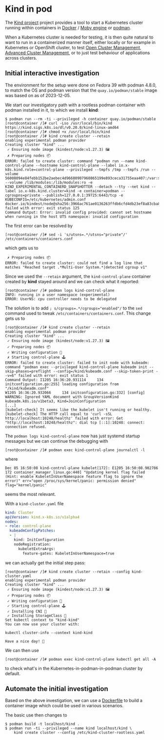 
# Kind in pod

The [Kind project](https://kind.sigs.k8s.io/) project provides a tool
to start a Kubernetes cluster running within containers in
[Docker](https://www.docker.com/) / [Moby engine](https://mobyproject.org/)
or [podman](https://podman.io/).

When a Kubernetes cluster is needed for testing, it is then quite natural
to want to run in a containerized manner itself, either locally or
for example in Kubernetes or OpenShift cluster, to test
[Open Cluster Management](https://open-cluster-management.io/),
[Advanced Cluster Management](https://www.redhat.com/en/technologies/management/advanced-cluster-management),
or to just test behaviour of applications across clusters.

## Initial interactive investigation

The environment for the setup were done on Fedora 39 with podman 4.8.0,
to match the OS and podman version that the `quay.io/podman/stable`
image was based on as of 2023-12-05.

We start our investigatory path with a rootless podman container
with podman installed in it, to which we install **kind**:

```
$ podman run --rm -ti --privileged -h container quay.io/podman/stable
[root@container /]# curl -Lso /usr/local/bin/kind https://kind.sigs.k8s.io/dl/v0.20.0/kind-linux-amd64
[root@container /]# chmod +x /usr/local/bin/kind
[root@container /]# kind create cluster --retain
enabling experimental podman provider
Creating cluster "kind" ...
 ✓ Ensuring node image (kindest/node:v1.27.3) 🖼 
 ✗ Preparing nodes 📦  
ERROR: failed to create cluster: command "podman run --name kind-control-plane --hostname kind-control-plane --label io.x-k8s.kind.role=control-plane --privileged --tmpfs /tmp --tmpfs /run --volume 56008094e84febb152be2aebec4d96680907960865199e893ceca31755eaa407:/var:suid,exec,dev --volume /lib/modules:/lib/modules:ro -e KIND_EXPERIMENTAL_CONTAINERD_SNAPSHOTTER --detach --tty --net kind --label io.x-k8s.kind.cluster=kind -e container=podman --cgroupns=private --publish=127.0.0.1:39725:6443/tcp -e KUBECONFIG=/etc/kubernetes/admin.conf docker.io/kindest/node@sha256:3966ac761ae0136263ffdb6cfd4db23ef8a83cba8a463690e98317add2c9ba72" failed with error: exit status 125
Command Output: Error: invalid config provided: cannot set hostname when running in the host UTS namespace: invalid configuration
```

The first error can be resolved by
```
[root@container /]# sed -i 's/utsns=.*/utsns="private"/' /etc/containers/containers.conf
```

which gets us to
```
 ✗ Preparing nodes 📦  
ERROR: failed to create cluster: could not find a log line that matches "Reached target .*Multi-User System.*|detected cgroup v1"
```

Since we used the `--retain` argument, the `kind-control-plane`
container created by **kind** stayed around and we can check what it
reported:
```
[root@container /]# podman logs kind-control-plane
INFO: running in a user namespace (experimental)
ERROR: UserNS: cpu controller needs to be delegated
```

The solution is to add `; s/cgroups=.*/cgroups="enabled"/` to the `sed`
command used to tweak `/etc/containers/containers.conf`. This change
gets us to
```
[root@container /]# kind create cluster --retain
enabling experimental podman provider
Creating cluster "kind" ...
 ✓ Ensuring node image (kindest/node:v1.27.3) 🖼
 ✓ Preparing nodes 📦  
 ✓ Writing configuration 📜 
 ✗ Starting control-plane 🕹️ 
ERROR: failed to create cluster: failed to init node with kubeadm: command "podman exec --privileged kind-control-plane kubeadm init --skip-phases=preflight --config=/kind/kubeadm.conf --skip-token-print --v=6" failed with error: exit status 1
Command Output: I1205 16:36:20.931114     134 initconfiguration.go:255] loading configuration from "/kind/kubeadm.conf"
W1205 16:36:20.932066     134 initconfiguration.go:332] [config] WARNING: Ignored YAML document with GroupVersionKind kubeadm.k8s.io/v1beta3, Kind=JoinConfiguration
[...]
[kubelet-check] It seems like the kubelet isn't running or healthy.
[kubelet-check] The HTTP call equal to 'curl -sSL http://localhost:10248/healthz' failed with error: Get "http://localhost:10248/healthz": dial tcp [::1]:10248: connect: connection refused.
```

The `podman logs kind-control-plane` now has just systemd startup
messages but we can continue the debugging with
```
[root@container /]# podman exec kind-control-plane journalctl -l
```
where
```
Dec 05 16:50:08 kind-control-plane kubelet[172]: E1205 16:50:08.902786     172 container_manager_linux.go:440] "Updating kernel flag failed (Hint: enable KubeletInUserNamespace feature flag to ignore the error)" err="open /proc/sys/kernel/panic: permission denied" flag="kernel/panic"
```
seems the most relevant.

With a `kind-cluster.yaml` file
```yaml
kind: Cluster
apiVersion: kind.x-k8s.io/v1alpha4
nodes:
- role: control-plane
  kubeadmConfigPatches:
  - |
    kind: InitConfiguration
    nodeRegistration:
      kubeletExtraArgs:
        feature-gates: KubeletInUserNamespace=true
```
we can actually get the initial step pass:
```
[root@container /]# kind create cluster --retain --config kind-cluster.yaml
enabling experimental podman provider
Creating cluster "kind" ...
 ✓ Ensuring node image (kindest/node:v1.27.3) 🖼
 ✓ Preparing nodes 📦
 ✓ Writing configuration 📜
 ✓ Starting control-plane 🕹️
 ✓ Installing CNI 🔌
 ✓ Installing StorageClass 💾
Set kubectl context to "kind-kind"
You can now use your cluster with:

kubectl cluster-info --context kind-kind

Have a nice day! 👋
```

We can then use
```
[root@container /]# podman exec kind-control-plane kubectl get all -A
```
to check what's in the Kubernetes-in-podman-in-podman cluster by
default.

## Automate the initial investigation

Based on the above investigation, we can use a [Dockerfile](Dockerfile)
to build a container image which could be used in various scenarios.

The basic use then changes to

```
$ podman build -t localhost/kind .
$ podman run -ti --privileged --name kind localhost/kind \
    kind create cluster --config /etc/kind-cluster-rootless.yaml
```
